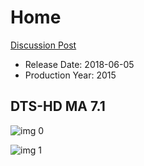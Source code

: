 # Home

[Discussion Post](https://www.avsforum.com/threads/bass-eq-for-filtered-movies.2995212/post-58489422)

* Release Date: 2018-06-05
* Production Year: 2015

## DTS-HD MA 7.1

![img 0](https://i.imgur.com/Fddmsc2.jpg)

![img 1](https://i.imgur.com/DzlQF01.png)


